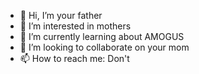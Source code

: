 - 👋 Hi, I’m your father
- 👀 I’m interested in mothers
- 🌱 I’m currently learning about AMOGUS
- 💞️ I’m looking to collaborate on your mom
- 📫 How to reach me: Don't

<!---
stpalmax/stpalmax is a ✨ special ✨ repository because its `README.md` (this file) appears on your GitHub profile.
You can click the Preview link to take a look at your changes.
--->
